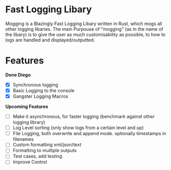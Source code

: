 # Fast Logging Libary
Mogging is a Blazingly Fast Logging Libary written in Rust, which mogs all other logging libaries. The main Purpouse of "mogging" (as in the name of the libary) is to give the user as much customisability as possible, to how to logs are handled and displayed/outputted.
# Features

**Done Diego**
- [x] Synchronous logging
- [x] Basic Logging to the console
- [x] Gangster Logging Macros

**Upcoming Features**
- [ ] Make it asynchronous, for faster logging (benchmark against other logging library)
- [ ] Log Level sorting (only show logs from a certain level and up)
- [ ] File Logging, both overwrite and append mode. optionally timestamps in filenames
- [ ] Custom formatting xml/json/text
- [ ] Formatting to multiple outputs
- [ ] Test cases, add testing
- [ ] Improve Control
